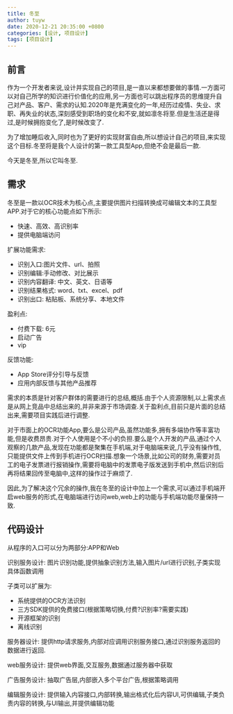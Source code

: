 ```yaml
---
title: 冬至
author: tuyw
date: 2020-12-21 20:35:00 +0800
categories: [设计, 项目设计]
tags: [项目设计]
---
```


## 前言

作为一个开发者来说,设计并实现自己的项目,是一直以来都想要做的事情.一方面可以对自己所学的知识进行价值化的应用,另一方面也可以跳出程序员的思维提升自己对产品、客户、需求的认知.2020年是充满变化的一年,经历过疫情、失业、求职、再失业的状态,深刻感受到职场的变化和不安,就如凛冬将至.但是生活还是得过,是时候拥抱变化了,是时候改变了.

为了增加睡后收入,同时也为了更好的实现财富自由,所以想设计自己的项目,来实现这个目标.冬至将是我个人设计的第一款工具型App,但绝不会是最后一款.

今天是冬至,所以它叫冬至.

## 需求

冬至是一款以OCR技术为核心点,主要提供图片扫描转换成可编辑文本的工具型APP.对于它的核心功能点如下所示:
- 快速、高效、高识别率
- 提供电脑端访问

扩展功能需求:
- 识别入口:图片文件、url、拍照
- 识别编辑:手动修改、对比展示
- 识别内容翻译: 中文、英文、日语等
- 识别结果格式: word、txt、excel、pdf
- 识别出口: 粘贴板、系统分享、本地文件

盈利点:
- 付费下载: 6元
- 启动广告
- vip

反馈功能:
- App Store评分引导与反馈
- 应用内部反馈与其他产品推荐


需求的本质是针对客户群体的需要进行的总结,概括.由于个人资源限制,以上需求点是从网上竞品中总结出来的,并非来源于市场调查.关于盈利点,目前只是片面的总结出来,需要项目实践后进行调整.

对于市面上的OCR功能App,要么是公司产品,虽然功能多,拥有多端协作等丰富功能,但是收费昂贵.对于个人使用是个不小的负担.要么是个人开发的产品,通过个人观察的几款产品,发现在功能都是聚集在手机端,对于电脑端来说,几乎没有操作性,只能提供文件上传到手机进行OCR扫描.想象一个场景,比如公司的财务,需要对员工的电子发票进行报销操作,需要将电脑中的发票电子版发送到手机中,然后识别后再将结果回传至电脑中,这样的操作过于麻烦了.

因此,为了解决这个冗余的操作,我在冬至的设计中加上一个需求,可以通过手机端开启web服务的形式,在电脑端进行访问web,web上的功能与手机端功能尽量保持一致.

## 代码设计

从程序的入口可以分为两部分:APP和Web

识别服务设计: 图片识别功能,提供抽象识别方法,输入图片/url进行识别,子类实现具体函数调用

子类可以扩展为:
- 系统提供的OCR方法识别
- 三方SDK提供的免费接口(根据策略切换,付费?识别率?需要实践)
- 开源框架的识别
- 离线识别

服务器设计: 提供http请求服务,内部对应调用识别服务接口,通过识别服务返回的数据进行返回.

web服务设计: 提供web界面,交互服务,数据通过服务器中获取

广告服务设计: 抽取广告层,内部嵌入多个平台广告,根据策略调用

编辑服务设计: 提供输入内容接口,内部转换,输出格式化后内容UI,可供编辑,子类负责内容的转换,与UI输出,并提供编辑功能











